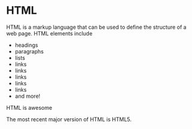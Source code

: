 # HTML

HTML is a markup language that can be used to define the structure of a web page. HTML elements include

* headings
* paragraphs
* lists
* links
* links
* links
* links
* links
* and more!

HTML is awesome

The most recent major version of HTML is HTML5.